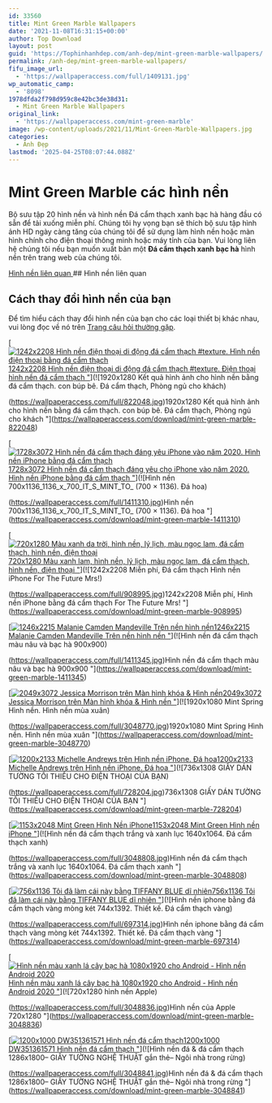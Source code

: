 ```yaml
---
id: 33560
title: Mint Green Marble Wallpapers
date: '2021-11-08T16:31:15+00:00'
author: Top Download
layout: post
guid: 'https://Tophinhanhdep.com/anh-dep/mint-green-marble-wallpapers/'
permalink: /anh-dep/mint-green-marble-wallpapers/
fifu_image_url:
  - 'https://wallpaperaccess.com/full/1409131.jpg'
wp_automatic_camp:
  - '8098'
1978dfda2f798d959c8e42bc3de38d31:
  - Mint Green Marble Wallpapers
original_link:
  - 'https://wallpaperaccess.com/mint-green-marble'
image: /wp-content/uploads/2021/11/Mint-Green-Marble-Wallpapers.jpg
categories:
  - Ảnh Đẹp
lastmod: '2025-04-25T08:07:44.088Z'
---
```

# Mint Green Marble các hình nền

Bộ sưu tập 20 hình nền và hình nền Đá cẩm thạch xanh bạc hà hàng đầu có sẵn để tải xuống miễn phí. Chúng tôi hy vọng bạn sẽ thích bộ sưu tập hình ảnh HD ngày càng tăng của chúng tôi để sử dụng làm hình nền hoặc màn hình chính cho điện thoại thông minh hoặc máy tính của bạn. Vui lòng liên hệ chúng tôi nếu bạn muốn xuất bản một **Đá cẩm thạch xanh bạc hà** hình nền trên trang web của chúng tôi.

[Hình nền liên quan ](#related) ## Hình nền liên quan

## Cách thay đổi hình nền của bạn

Để tìm hiểu cách thay đổi hình nền của bạn cho các loại thiết bị khác nhau, vui lòng đọc về nó trên [Trang câu hỏi thường gặp](https://tophinhanhdep.com/faq/).

  
[[![1242x2208 Hình nền điện thoại di động đá cẩm thạch #texture.  Hình nền điện thoại bằng đá cẩm thạch](https://wallpaperaccess.com/full/1409131.jpg)1242x2208 Hình nền điện thoại di động đá cẩm thạch #texture. Điện thoại hình nền đá cẩm thạch "](https://wallpaperaccess.com/download/mint-green-marble-1409131)](![1920x1280 Kết quả hình ảnh cho hình nền bằng đá cẩm thạch.  con búp bê.  Đá cẩm thạch, Phòng ngủ cho khách)

(https://wallpaperaccess.com/full/822048.jpg)1920x1280 Kết quả hình ảnh cho hình nền bằng đá cẩm thạch. con búp bê. Đá cẩm thạch, Phòng ngủ cho khách "](https://wallpaperaccess.com/download/mint-green-marble-822048)

[[![1728x3072 Hình nền đá cẩm thạch đáng yêu iPhone vào năm 2020. Hình nền iPhone bằng đá cẩm thạch](https://wallpaperaccess.com/full/3048760.jpg)1728x3072 Hình nền đá cẩm thạch đáng yêu cho iPhone vào năm 2020. Hình nền iPhone bằng đá cẩm thạch "](https://wallpaperaccess.com/download/mint-green-marble-3048760)](![Hình nền 700x1136_1136_x_700_IT_S_MINT_TO_ (700 × 1136).  Đá hoa)

(https://wallpaperaccess.com/full/1411310.jpg)Hình nền 700x1136\_1136\_x\_700\_IT\_S\_MINT\_TO\_ (700 × 1136). Đá hoa "](https://wallpaperaccess.com/download/mint-green-marble-1411310)

[[![720x1280 Màu xanh da trời, hình nền, lý lịch, màu ngọc lam, đá cẩm thạch, hình nền, điện thoại](https://wallpaperaccess.com/full/3048762.jpg)720x1280 Màu xanh lam, hình nền, lý lịch, màu ngọc lam, đá cẩm thạch, hình nền, điện thoại "](https://wallpaperaccess.com/download/mint-green-marble-3048762)](![1242x2208 Miễn phí, Đá cẩm thạch Hình nền iPhone For The Future Mrs!)

(https://wallpaperaccess.com/full/908995.jpg)1242x2208 Miễn phí, Hình nền iPhone bằng đá cẩm thạch For The Future Mrs! "](https://wallpaperaccess.com/download/mint-green-marble-908995)

[[![1246x2215 Malanie Camden Mandeville Trên nền hình nền](https://wallpaperaccess.com/full/1713632.jpg)1246x2215 Malanie Camden Mandeville Trên nền hình nền "](https://wallpaperaccess.com/download/mint-green-marble-1713632)](![Hình nền đá cẩm thạch màu nâu và bạc hà 900x900)

(https://wallpaperaccess.com/full/1411345.jpg)Hình nền đá cẩm thạch màu nâu và bạc hà 900x900 "](https://wallpaperaccess.com/download/mint-green-marble-1411345)

[[![2049x3072 Jessica Morrison trên Màn hình khóa & Hình nền](https://wallpaperaccess.com/full/3048767.jpg)2049x3072 Jessica Morrison trên Màn hình khóa &amp; Hình nền "](https://wallpaperaccess.com/download/mint-green-marble-3048767)](![1920x1080 Mint Spring Hình nền.  Hình nền mùa xuân)

(https://wallpaperaccess.com/full/3048770.jpg)1920x1080 Mint Spring Hình nền. Hình nền mùa xuân "](https://wallpaperaccess.com/download/mint-green-marble-3048770)

[[![1200x2133 Michelle Andrews trên Hình nền iPhone.  Đá hoa](https://wallpaperaccess.com/full/2206092.jpg)1200x2133 Michelle Andrews trên Hình nền iPhone. Đá hoa "](https://wallpaperaccess.com/download/mint-green-marble-2206092)](![736x1308 GIẤY DÁN TƯỜNG TỐI THIỂU CHO ĐIỆN THOẠI CỦA BẠN)

(https://wallpaperaccess.com/full/728204.jpg)736x1308 GIẤY DÁN TƯỜNG TỐI THIỂU CHO ĐIỆN THOẠI CỦA BẠN "](https://wallpaperaccess.com/download/mint-green-marble-728204)

[[![1153x2048 Mint Green Hình Nền iPhone](https://wallpaperaccess.com/full/182961.jpg)1153x2048 Mint Green Hình nền iPhone "](https://wallpaperaccess.com/download/mint-green-marble-182961)](![Hình nền đá cẩm thạch trắng và xanh lục 1640x1064.  Đá cẩm thạch xanh)

(https://wallpaperaccess.com/full/3048808.jpg)Hình nền đá cẩm thạch trắng và xanh lục 1640x1064. Đá cẩm thạch xanh "](https://wallpaperaccess.com/download/mint-green-marble-3048808)

[[![756x1136 Tôi đã làm cái này bằng TIFFANY BLUE dĩ nhiên](https://wallpaperaccess.com/full/879426.jpg)756x1136 Tôi đã làm cái này bằng TIFFANY BLUE dĩ nhiên "](https://wallpaperaccess.com/download/mint-green-marble-879426)](![Hình nền iphone bằng đá cẩm thạch vàng mòng két 744x1392.  Thiết kế.  Đá cẩm thạch vàng)

(https://wallpaperaccess.com/full/697314.jpg)Hình nền iphone bằng đá cẩm thạch vàng mòng két 744x1392. Thiết kế. Đá cẩm thạch vàng "](https://wallpaperaccess.com/download/mint-green-marble-697314)

[[![Hình nền màu xanh lá cây bạc hà 1080x1920 cho Android - Hình nền Android 2020](https://wallpaperaccess.com/full/3048833.jpg)Hình nền màu xanh lá cây bạc hà 1080x1920 cho Android - Hình nền Android 2020 "](https://wallpaperaccess.com/download/mint-green-marble-3048833)](![720x1280 hình nền Apple)

(https://wallpaperaccess.com/full/3048836.jpg)Hình nền của Apple 720x1280 "](https://wallpaperaccess.com/download/mint-green-marble-3048836)

[[![1200x1000 DW351361571 Hình nền đá cẩm thạch](https://wallpaperaccess.com/full/3048837.jpg)1200x1000 DW351361571 Hình nền đá cẩm thạch "](https://wallpaperaccess.com/download/mint-green-marble-3048837)](![Hình nền đá & đá cẩm thạch 1286x1800– GIẤY TƯỜNG NGHỆ THUẬT gắn thẻ– Ngôi nhà trong rừng)

(https://wallpaperaccess.com/full/3048841.jpg)Hình nền đá &amp; đá cẩm thạch 1286x1800– GIẤY TƯỜNG NGHỆ THUẬT gắn thẻ– Ngôi nhà trong rừng "](https://wallpaperaccess.com/download/mint-green-marble-3048841)
